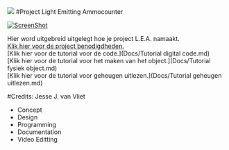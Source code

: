 <img src="http://studenthome.hku.nl/~jesse.vanvliet/Files/IfThisThenThat/Header.png">
#Project Light Emitting Ammocounter

[![ScreenShot](http://u.cubeupload.com/Thovex/fd915.png)](https://vimeo.com/groups/gamesandinteraction/videos/151684378)

Hier word uitgebreid uitgelegt hoe je project L.E.A. namaakt.  
[Klik hier voor de project benodigdheden.](Docs/Benodigdheden.md)  
[Klik hier voor de tutorial voor de code.](Docs/Tutorial digital code.md)  
[Klik hier voor de tutorial voor het maken van het object.](Docs/Tutorial fysiek object.md)  
[Klik hier voor de tutorial voor geheugen uitlezen.](Docs/Tutorial geheugen uitlezen.md)

#Credits:
Jesse J. van Vliet
- Concept
- Design
- Programming
- Documentation
- Video Editting
